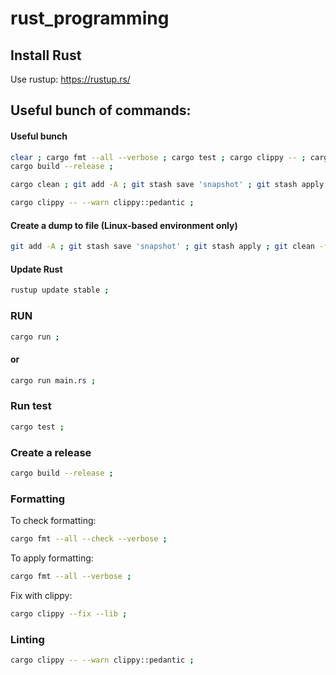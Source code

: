 # rust_programming

## Install Rust

Use rustup: https://rustup.rs/

## Useful bunch of commands:

#### Useful bunch

```sh
clear ; cargo fmt --all --verbose ; cargo test ; cargo clippy -- ; cargo run ; 
cargo build --release ; 

cargo clean ; git add -A ; git stash save 'snapshot' ; git stash apply ; git clean -fxd ; clear ; cargo fmt --all --verbose ; cargo test ; cargo clippy -- ; cargo run ; 

cargo clippy -- --warn clippy::pedantic ;  
```

#### Create a dump to file (Linux-based environment only)

```sh
git add -A ; git stash save 'snapshot' ; git stash apply ; git clean -fxd ; tree -if --noreport | xargs -I {} sh -c '[ -f "{}" ] && echo "{}" && cat "{}" && echo' > dump.txt ; 
```

#### Update Rust

```sh
rustup update stable ; 
```

### RUN

```sh
cargo run ; 
```

#### or

```sh
cargo run main.rs ; 
```

### Run test

```sh
cargo test ; 
```

### Create a release

```sh
cargo build --release ; 
```

### Formatting

To check formatting:

```sh
cargo fmt --all --check --verbose ; 
```

To apply formatting:

```sh
cargo fmt --all --verbose ; 
```

Fix with clippy:

```sh
cargo clippy --fix --lib ; 
```

### Linting

```sh
cargo clippy -- --warn clippy::pedantic ; 
```
